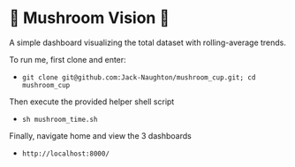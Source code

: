 # 🍄 Mushroom Vision 🍄

A simple dashboard visualizing the total dataset with rolling-average trends.

To run me, first clone and enter:
* `git clone git@github.com:Jack-Naughton/mushroom_cup.git; cd mushroom_cup`

Then execute the provided helper shell script
* `sh mushroom_time.sh`

Finally, navigate home and view the 3 dashboards
* `http://localhost:8000/`
